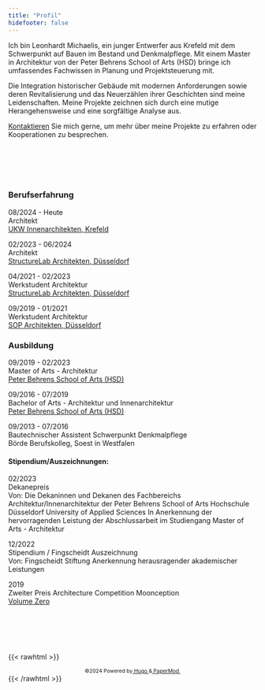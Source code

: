 ```yaml
---
title: "Profil"
hidefooter: false
---
```


Ich bin Leonhardt Michaelis, ein junger Entwerfer aus Krefeld mit dem Schwerpunkt auf Bauen im Bestand und Denkmalpflege. Mit einem Master in Architektur von der Peter Behrens School of Arts (HSD) bringe ich umfassendes Fachwissen in Planung und Projektsteuerung mit.

Die Integration historischer Gebäude mit modernen Anforderungen sowie deren Revitalisierung und das Neuerzählen ihrer Geschichten sind meine Leidenschaften. Meine Projekte zeichnen sich durch eine mutige Herangehensweise und eine sorgfältige Analyse aus.

[Kontaktieren](https://leonhardt-michaelis.de/kontakt/) Sie mich gerne, um mehr über meine Projekte zu erfahren oder Kooperationen zu besprechen.

\
&nbsp;
\
&nbsp;
\
&nbsp;

### Berufserfahrung

08/2024 - Heute \
Architekt \
[UKW Innenarchitekten, Krefeld](https://ukw-innenarchitekten.de/)

02/2023 - 06/2024 \
Architekt \
[StructureLab Architekten, Düsseldorf](https://www.structurelab.com/site_arch/)


04/2021 - 02/2023 \
Werkstudent Architektur  \
[StructureLab Architekten, Düsseldorf](https://www.structurelab.com/site_arch/)


09/2019 - 01/2021 \
Werkstudent Architektur \
[SOP Architekten, Düsseldorf](https://sop-architekten.de/)

### Ausbildung

09/2019 - 02/2023 \
Master of Arts - Architektur \
[Peter Behrens School of Arts (HSD)](https://pbsa.hs-duesseldorf.de/studium/studiengaenge/ma_a)

09/2016 - 07/2019 \
Bachelor of Arts - Architektur und Innenarchitektur \
[Peter Behrens School of Arts (HSD)](https://pbsa.hs-duesseldorf.de/studium/studiengaenge/ba_aia)

09/2013 - 07/2016 \
Bautechnischer Assistent
Schwerpunkt Denkmalpflege \
Börde Berufskolleg, Soest in Westfalen

#### Stipendium/Auszeichnungen:

02/2023 \
Dekanepreis \
Von: Die Dekaninnen und Dekanen des Fachbereichs Architektur/Innenarchitektur der Peter Behrens School of Arts
Hochschule Düsseldorf University of Applied Sciences
In Anerkennung der hervorragenden Leistung der Abschlussarbeit im Studiengang Master of Arts - Architektur


12/2022 \
Stipendium / Fingscheidt Auszeichnung \
Von: Fingscheidt Stiftung
Anerkennung herausragender akademischer Leistungen


2019 \
Zweiter Preis Architecture Competition Moonception \
[Volume Zero](https://volumezerocompetitions.com/competitions/result/moonception-2019)

\
&nbsp;
\
&nbsp;
\
&nbsp;

{{< rawhtml >}}
<html>
 <span class="centerFooter1">
        ©2024       Powered by
        <a href="https://gohugo.io/" rel="noopener noreferrer" target="_blank"> &nbsp;Hugo&nbsp; </a> &
        <a href="https://github.com/adityatelange/hugo-PaperMod/" rel="noopener" target="_blank"> &nbsp;PaperMod&nbsp; </a>
</span>
<style>
    .centerFooter1 {
  text-align: center;
  margin-left: auto;
  margin-right: auto;
  display: flex;
  align-items: center;
  justify-content: center;
  font-size: 75%;
}
</style>
</html>
{{< /rawhtml >}}